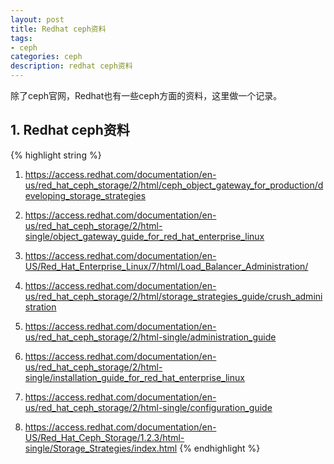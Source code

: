 ```yaml
---
layout: post
title: Redhat ceph资料
tags:
- ceph
categories: ceph
description: redhat ceph资料
---
```


除了ceph官网，Redhat也有一些ceph方面的资料，这里做一个记录。

<!-- more -->

## 1. Redhat ceph资料
{% highlight string %}
1. https://access.redhat.com/documentation/en-us/red_hat_ceph_storage/2/html/ceph_object_gateway_for_production/developing_storage_strategies

2. https://access.redhat.com/documentation/en-us/red_hat_ceph_storage/2/html-single/object_gateway_guide_for_red_hat_enterprise_linux

3. https://access.redhat.com/documentation/en-US/Red_Hat_Enterprise_Linux/7/html/Load_Balancer_Administration/

4. https://access.redhat.com/documentation/en-us/red_hat_ceph_storage/2/html/storage_strategies_guide/crush_administration

5. https://access.redhat.com/documentation/en-us/red_hat_ceph_storage/2/html-single/administration_guide

6. https://access.redhat.com/documentation/en-us/red_hat_ceph_storage/2/html-single/installation_guide_for_red_hat_enterprise_linux

7. https://access.redhat.com/documentation/en-us/red_hat_ceph_storage/2/html-single/configuration_guide

8. https://access.redhat.com/documentation/en-US/Red_Hat_Ceph_Storage/1.2.3/html-single/Storage_Strategies/index.html
{% endhighlight %}




<br />
<br />
<br />

